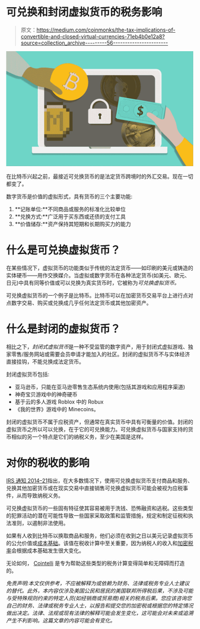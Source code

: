 # 可兑换和封闭虚拟货币的税务影响

> 原文：<https://medium.com/coinmonks/the-tax-implications-of-convertible-and-closed-virtual-currencies-71eb4b0e12a8?source=collection_archive---------56----------------------->

![](img/0ca02b432ce39d81170176cb716b0c83.png)

在比特币兴起之前，最接近可兑换货币的是法定货币跨境时的外汇交易。现在一切都变了。

数字货币是价值的虚拟形式，具有货币的三个主要功能:

1.  **记账单位:**不同商品或服务的标准化比较单位
2.  **兑换方式:**广泛用于买东西或还债的支付工具
3.  **价值储存:**资产保持其短期和长期购买力的能力

# 什么是可兑换虚拟货币？

在某些情况下，虚拟货币的功能类似于传统的法定货币——如印刷的美元或铸造的实体硬币——用作交换媒介。当虚拟或数字货币在各种法定货币(如美元、欧元、日元)中具有同等价值或可以兑换为真实货币时，它被称为*可兑换虚拟货币。*

可兑换虚拟货币的一个例子是比特币。比特币可以在加密货币交易平台上进行点对点数字交易、购买或兑换成几乎任何法定货币或其他加密资产。

# 什么是封闭的虚拟货币？

相比之下，*封闭式虚拟货币*是一种不受监管的数字资产，用于封闭式虚拟游戏、独家零售/服务网站或需要会员申请才能加入的社区。封闭的虚拟货币不与实体经济直接挂钩，不能兑换成法定货币。

封闭虚拟货币包括:

*   亚马逊币，只能在亚马逊零售生态系统内使用(包括其游戏和应用程序渠道)
*   神奇宝贝游戏中的神奇硬币
*   基于云的多人游戏 Roblox 中的 Robux
*   《我的世界》游戏中的 Minecoins。

封闭的虚拟货币不属于应税资产，但通常在真实货币中具有可衡量的价值。封闭的虚拟货币之所以可以兑换，在于它的可兑换能力。可兑换虚拟货币与国家支持的货币相似的另一个特点是它们的纳税义务，至少在美国是这样。

# 对你的税收的影响

[IRS 通知 2014–21](https://www.irs.gov/pub/irs-drop/n-14-21.pdf)指出，在大多数情况下，使用可兑换虚拟货币支付商品和服务、兑换其他加密货币或在现实交易中直接销售可兑换虚拟货币可能会被视为应税事件，从而导致纳税义务。

可兑换虚拟货币的一些固有特征使其容易被用于洗钱、恐怖融资和逃税。这些类型的犯罪活动的潜在可能性导致一些国家采取政策和监管措施，规定和制定征税和执法准则，以遏制非法使用。

如果有人收到比特币以换取商品和服务，他们必须在收到之日以美元记录虚拟货币的公允价值或[成本基础](https://cointelli.com/blog/crypto-cost-basis)。该值在税收计算中至关重要，因为纳税人的收入和[加密税率](https://cointelli.com/blog/crypto-tax-rate-2022)会根据成本基础发生很大变化。

无论如何， [Cointelli](https://cointelli.com/how-cointelli-works) 是专为帮助这些类型的税务计算变得简单和无障碍而打造的。

*免责声明:本文仅供参考，不应被解释为或依赖为财务、法律或税务专业人士建议的替代。此外，本内容仅涉及美国公民和居民的美国联邦所得税后果，不涉及可能与受特殊规则约束的特定人员(如经销商或贸易商)相关的税务后果。您应该咨询您自己的财务、法律或税务专业人士，以报告和提交您的加密税或根据您的特定情况做出决定。法律、法规或现有法律的解释可能会发生变化，这可能会对未来或追溯产生不利影响。这篇文章的内容可能会有变化。*